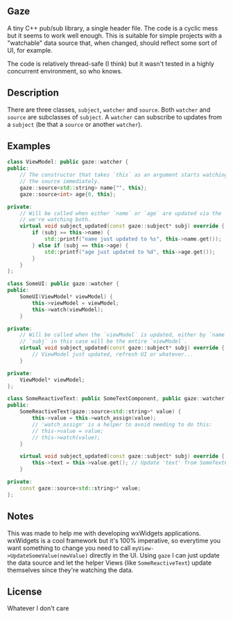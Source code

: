 ## Gaze

A tiny C++ pub/sub library, a single header file. The code is a cyclic mess but it seems to work
well enough. This is suitable for simple projects with a "watchable" data source that, when changed,
should reflect some sort of UI, for example.

The code is relatively thread-safe (I think) but it wasn't tested in a highly concurrent environment,
so who knows.

## Description

There are three classes, `subject`, `watcher` and `source`. Both `watcher` and `source` are
subclasses of `subject`. A `watcher` can subscribe to updates from a `subject` (be that a `source`
or another `watcher`).

## Examples

```cpp
class ViewModel: public gaze::watcher {
public:
    // The constructor that takes `this` as an argument starts watching
    // the source immediately.
    gaze::source<std::string> name{"", this};
    gaze::source<int> age{0, this};

private:
    // Will be called when either `name` or `age` are updated via the `set()` method, since
    // we're watching both.
    virtual void subject_updated(const gaze::subject* subj) override {
        if (subj == this->name) {
            std::printf("name just updated to %s", this->name.get());
        } else if (subj == this->age) {
            std::printf("age just updated to %d", this->age.get());
        }
    }
};

class SomeUI: public gaze::watcher {
public:
    SomeUI(ViewModel* viewModel) {
        this->viewModel = viewModel;
        this->watch(viewModel);
    }

private:
    // Will be called when the `viewModel` is updated, either by `name` or `age`.
    // `subj` in this case will be the entire `viewModel`.
    virtual void subject_updated(const gaze::subject* subj) override {
        // ViewModel just updated, refresh UI or whatever...
    }

private:
    ViewModel* viewModel;
};

class SomeReactiveText: public SomeTextComponent, public gaze::watcher {
public:
    SomeReactiveText(gaze::source<std::string>* value) {
        this->value = this->watch_assign(value);
        // 'watch_assign' is a helper to avoid needing to do this:
        // this->value = value;
        // this->watch(value);
    }

    virtual void subject_updated(const gaze::subject* subj) override {
        this->text = this->value.get(); // Update 'text' from SomeTextComponent...
    }

private:
    const gaze::source<std::string>* value;
};
```

## Notes

This was made to help me with developing wxWidgets applications. wxWidgets is a cool framework
but it's 100% imperative, so everytime you want something to change you need to call
`myView->UpdateSomeValue(newValue)` directly in the UI. Using `gaze` I can just update the data
source and let the helper Views (like `SomeReactiveText`) update themselves since they're watching
the data.

## License

Whatever I don't care
